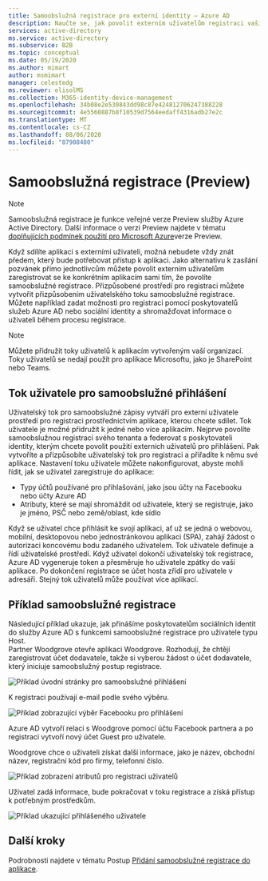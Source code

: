 ```yaml
---
title: Samoobslužná registrace pro externí identity – Azure AD
description: Naučte se, jak povolit externím uživatelům registraci vašich aplikací tím, že povolíte samoobslužné registrace. Přizpůsobené prostředí pro registraci vytvoříte přizpůsobením uživatelského toku samoobslužné registrace.
services: active-directory
ms.service: active-directory
ms.subservice: B2B
ms.topic: conceptual
ms.date: 05/19/2020
ms.author: mimart
author: msmimart
manager: celestedg
ms.reviewer: elisolMS
ms.collection: M365-identity-device-management
ms.openlocfilehash: 34b08e2e530843dd98c87e424812706247388228
ms.sourcegitcommit: 4e5560887b8f10539d7564eedaff4316adb27e2c
ms.translationtype: MT
ms.contentlocale: cs-CZ
ms.lasthandoff: 08/06/2020
ms.locfileid: "87908480"
---
```

# <a name="self-service-sign-up-preview"></a>Samoobslužná registrace (Preview)

> [!NOTE]
> Samoobslužná registrace je funkce veřejné verze Preview služby Azure Active Directory. Další informace o verzi Preview najdete v tématu [doplňujících podmínek použití pro Microsoft Azure](https://azure.microsoft.com/support/legal/preview-supplemental-terms/)verze Preview.

Když sdílíte aplikaci s externími uživateli, možná nebudete vždy znát předem, který bude potřebovat přístup k aplikaci. Jako alternativu k zasílání pozvánek přímo jednotlivcům můžete povolit externím uživatelům zaregistrovat se ke konkrétním aplikacím sami tím, že povolíte samoobslužné registrace. Přizpůsobené prostředí pro registraci můžete vytvořit přizpůsobením uživatelského toku samoobslužné registrace. Můžete například zadat možnosti pro registraci pomocí poskytovatelů služeb Azure AD nebo sociální identity a shromažďovat informace o uživateli během procesu registrace.

> [!NOTE]
> Můžete přidružit toky uživatelů k aplikacím vytvořeným vaší organizací. Toky uživatelů se nedají použít pro aplikace Microsoftu, jako je SharePoint nebo Teams.

## <a name="user-flow-for-self-service-sign-up"></a>Tok uživatele pro samoobslužné přihlášení

Uživatelský tok pro samoobslužné zápisy vytváří pro externí uživatele prostředí pro registraci prostřednictvím aplikace, kterou chcete sdílet. Tok uživatele je možné přidružit k jedné nebo více aplikacím. Nejprve povolíte samoobslužnou registraci svého tenanta a federovat s poskytovateli identity, kterým chcete povolit použití externích uživatelů pro přihlášení. Pak vytvoříte a přizpůsobíte uživatelský tok pro registraci a přiřadíte k němu své aplikace.
Nastavení toku uživatele můžete nakonfigurovat, abyste mohli řídit, jak se uživatel zaregistruje do aplikace:

- Typy účtů používané pro přihlašování, jako jsou účty na Facebooku nebo účty Azure AD
- Atributy, které se mají shromáždit od uživatele, který se registruje, jako je jméno, PSČ nebo země/oblast, kde sídlo

Když se uživatel chce přihlásit ke svojí aplikaci, ať už se jedná o webovou, mobilní, desktopovou nebo jednostránkovou aplikaci (SPA), zahájí žádost o autorizaci koncovému bodu zadaného uživatelem. Tok uživatele definuje a řídí uživatelské prostředí. Když uživatel dokončí uživatelský tok registrace, Azure AD vygeneruje token a přesměruje ho uživatele zpátky do vaší aplikace. Po dokončení registrace se účet hosta zřídí pro uživatele v adresáři. Stejný tok uživatelů může používat více aplikací.

## <a name="example-of-self-service-sign-up"></a>Příklad samoobslužné registrace

Následující příklad ukazuje, jak přinášíme poskytovatelům sociálních identit do služby Azure AD s funkcemi samoobslužné registrace pro uživatele typu Host.  
Partner Woodgrove otevře aplikaci Woodgrove. Rozhodují, že chtějí zaregistrovat účet dodavatele, takže si vyberou žádost o účet dodavatele, který iniciuje samoobslužný postup registrace.

![Příklad úvodní stránky pro samoobslužné přihlášení](media/self-service-sign-up-overview/example-start-sign-up-flow.png)

K registraci používají e-mail podle svého výběru.

![Příklad zobrazující výběr Facebooku pro přihlášení](media/self-service-sign-up-overview/example-sign-in-with-facebook.png)

Azure AD vytvoří relaci s Woodgrove pomocí účtu Facebook partnera a po registraci vytvoří nový účet Guest pro uživatele.

Woodgrove chce o uživateli získat další informace, jako je název, obchodní název, registrační kód pro firmy, telefonní číslo.

![Příklad zobrazení atributů pro registraci uživatelů](media/self-service-sign-up-overview/example-enter-user-attributes.png)

Uživatel zadá informace, bude pokračovat v toku registrace a získá přístup k potřebným prostředkům.

![Příklad ukazující přihlášeného uživatele](media/self-service-sign-up-overview/example-signed-in.png)

## <a name="next-steps"></a>Další kroky

 Podrobnosti najdete v tématu Postup [Přidání samoobslužné registrace do aplikace](self-service-sign-up-user-flow.md).
